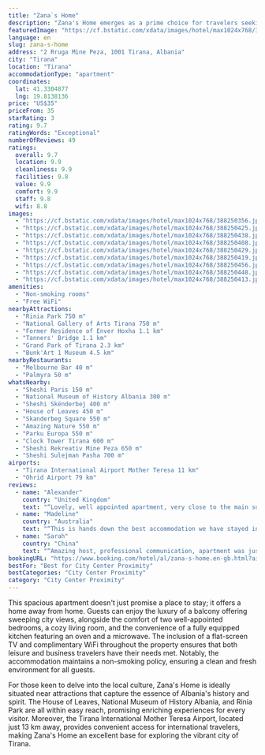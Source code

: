 ```yaml
---
title: "Zana`s Home"
description: "Zana's Home emerges as a prime choice for travelers seeking a blend of comfort and convenience in the heart of Tirana."
featuredImage: "https://cf.bstatic.com/xdata/images/hotel/max1024x768/388250356.jpg?k=e5951c79717e1f3d60117f042d0bd83325af319d40fb03c4aca6f0721465e89d&o=&hp=1"
language: en
slug: zana-s-home
address: "2 Rruga Mine Peza, 1001 Tirana, Albania"
city: "Tirana"
location: "Tirana"
accommodationType: "apartment"
coordinates:
  lat: 41.3304877
  lng: 19.8138136
price: "US$35"
priceFrom: 35
starRating: 3
rating: 9.7
ratingWords: "Exceptional"
numberOfReviews: 49
ratings:
  overall: 9.7
  location: 9.9
  cleanliness: 9.9
  facilities: 9.8
  value: 9.9
  comfort: 9.9
  staff: 9.8
  wifi: 8.8
images:
  - "https://cf.bstatic.com/xdata/images/hotel/max1024x768/388250356.jpg?k=e5951c79717e1f3d60117f042d0bd83325af319d40fb03c4aca6f0721465e89d&o=&hp=1"
  - "https://cf.bstatic.com/xdata/images/hotel/max1024x768/388250425.jpg?k=d8cfbc9a8cbcd0fdae9e38fe7d4c88b22dfb88b9f0a9ddc1bb0f18d615a6401d&o=&hp=1"
  - "https://cf.bstatic.com/xdata/images/hotel/max1024x768/388250438.jpg?k=74def1ba19759181a04a6a14d6b78a026bf92ec3c09548bf7149f6ef35e32ec3&o=&hp=1"
  - "https://cf.bstatic.com/xdata/images/hotel/max1024x768/388250408.jpg?k=7d20e16ef0b10f60a834596118caee21f98fd5f5c41c0192c26d7d2f50f01859&o=&hp=1"
  - "https://cf.bstatic.com/xdata/images/hotel/max1024x768/388250429.jpg?k=4e6fd4b27a4b2a86d4d7fd0056ebbb1c5517b2e17e6dcf186bd3aa6e242a27aa&o=&hp=1"
  - "https://cf.bstatic.com/xdata/images/hotel/max1024x768/388250419.jpg?k=86de480178631c67b6587aca74629739f0fae7e8e1edee7fa0c037775a089c96&o=&hp=1"
  - "https://cf.bstatic.com/xdata/images/hotel/max1024x768/388250456.jpg?k=d1376751687deda65d31fa3292ad237913fcf4b20a4932012d101401c81f1d51&o=&hp=1"
  - "https://cf.bstatic.com/xdata/images/hotel/max1024x768/388250448.jpg?k=d663f5e5cb4287b65ee15ed75370b1af1ccc5056ee0efc85d2848bbec7d1669b&o=&hp=1"
  - "https://cf.bstatic.com/xdata/images/hotel/max1024x768/388250413.jpg?k=be54ada71a8aaeb0590b6a25b4a387d9a3163e42fff829dbfeaf02fbb19c5368&o=&hp=1"
amenities:
  - "Non-smoking rooms"
  - "Free WiFi"
nearbyAttractions:
  - "Rinia Park 750 m"
  - "National Gallery of Arts Tirana 750 m"
  - "Former Residence of Enver Hoxha 1.1 km"
  - "Tanners' Bridge 1.1 km"
  - "Grand Park of Tirana 2.3 km"
  - "Bunk'Art 1 Museum 4.5 km"
nearbyRestaurants:
  - "Melbourne Bar 40 m"
  - "Palmyra 50 m"
whatsNearby:
  - "Sheshi Paris 150 m"
  - "National Museum of History Albania 300 m"
  - "Sheshi Skënderbej 400 m"
  - "House of Leaves 450 m"
  - "Skanderbeg Square 550 m"
  - "Amazing Nature 550 m"
  - "Parku Europa 550 m"
  - "Clock Tower Tirana 600 m"
  - "Sheshi Rekreativ Mine Peza 650 m"
  - "Sheshi Sulejman Pasha 700 m"
airports:
  - "Tirana International Airport Mother Teresa 11 km"
  - "Ohrid Airport 79 km"
reviews:
  - name: "Alexander"
    country: "United Kingdom"
    text: "“Lovely, well appointed apartment, very close to the main square and with an excellent bakery nearby. Excellent communication from Zana!”"
  - name: "Madeline"
    country: "Australia"
    text: "“This is hands down the best accommodation we have stayed in for our entire trip. The apartment location is in easy walking distance from the city centre, a bakery is directly below and supermarket across the street. The apartment is spacious and...”"
  - name: "Sarah"
    country: "China"
    text: "“Amazing host, professional communication, apartment was just beautiful with all the amenities you’d have at home like an iron and washing machine for example. The apartment had lovely decor and the host was very kind. The price is a steal!”"
bookingURL: "https://www.booking.com/hotel/al/zana-s-home.en-gb.html?aid=8035640"
bestFor: "Best for City Center Proximity"
bestCategories: "City Center Proximity"
category: "City Center Proximity"
---
```


This spacious apartment doesn't just promise a place to stay; it offers a home away from home. Guests can enjoy the luxury of a balcony offering sweeping city views, alongside the comfort of two well-appointed bedrooms, a cozy living room, and the convenience of a fully equipped kitchen featuring an oven and a microwave. The inclusion of a flat-screen TV and complimentary WiFi throughout the property ensures that both leisure and business travelers have their needs met. Notably, the accommodation maintains a non-smoking policy, ensuring a clean and fresh environment for all guests.

For those keen to delve into the local culture, Zana's Home is ideally situated near attractions that capture the essence of Albania's history and spirit. The House of Leaves, National Museum of History Albania, and Rinia Park are all within easy reach, promising enriching experiences for every visitor. Moreover, the Tirana International Mother Teresa Airport, located just 13 km away, provides convenient access for international travelers, making Zana's Home an excellent base for exploring the vibrant city of Tirana.